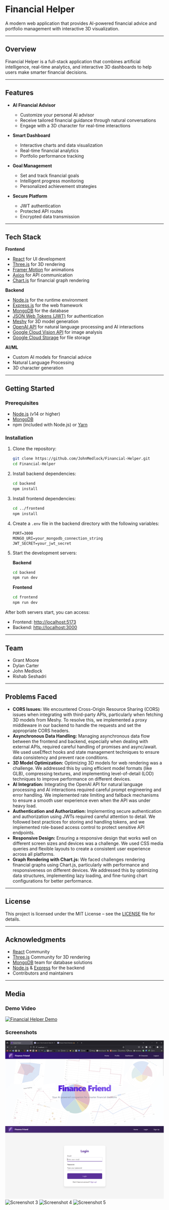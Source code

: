 # Financial Helper

A modern web application that provides AI-powered financial advice and portfolio management with interactive 3D visualization.

---

## Overview

Financial Helper is a full-stack application that combines artificial intelligence, real-time analytics, and interactive 3D dashboards to help users make smarter financial decisions.

---

## Features

-   **AI Financial Advisor**
    -   Customize your personal AI advisor
    -   Receive tailored financial guidance through natural conversations
    -   Engage with a 3D character for real-time interactions

-   **Smart Dashboard**
    -   Interactive charts and data visualization
    -   Real-time financial analytics
    -   Portfolio performance tracking

-   **Goal Management**
    -   Set and track financial goals
    -   Intelligent progress monitoring
    -   Personalized achievement strategies

-   **Secure Platform**
    -   JWT authentication
    -   Protected API routes
    -   Encrypted data transmission

---

## Tech Stack

**Frontend**

*   [React](https://reactjs.org/) for UI development
*   [Three.js](https://threejs.org/) for 3D rendering
*   [Framer Motion](https://www.framer.com/motion/) for animations
*   [Axios](https://axios-http.com/) for API communication
*   [Chart.js](https://www.chartjs.org/) for financial graph rendering

**Backend**

*   [Node.js](https://nodejs.org/) for the runtime environment
*   [Express.js](https://expressjs.com/) for the web framework
*   [MongoDB](https://www.mongodb.com/) for the database
*   [JSON Web Tokens (JWT)](https://jwt.io/) for authentication
*   [Meshy](https://meshy.ai/) for 3D model generation
*   [OpenAI API](https://openai.com/api/) for natural language processing and AI interactions
*   [Google Cloud Vision API](https://cloud.google.com/vision) for image analysis
*   [Google Cloud Storage](https://cloud.google.com/storage) for file storage

**AI/ML**

*   Custom AI models for financial advice
*   Natural Language Processing
*   3D character generation

---

## Getting Started

### Prerequisites

*   [Node.js](https://nodejs.org/) (v14 or higher)
*   [MongoDB](https://www.mongodb.com/)
*   npm (included with Node.js) or [Yarn](https://classic.yarnpkg.com/)

### Installation

1.  Clone the repository:

    ```bash
    git clone https://github.com/JohnMedlock/Financial-Helper.git
    cd Financial-Helper
    ```
2.  Install backend dependencies:

    ```bash
    cd backend
    npm install
    ```
3.  Install frontend dependencies:

    ```bash
    cd ../frontend
    npm install
    ```
4.  Create a `.env` file in the backend directory with the following variables:

    ```
    PORT=3000
    MONGO_URI=your_mongodb_connection_string
    JWT_SECRET=your_jwt_secret
    ```
5.  Start the development servers:

    **Backend**

    ```bash
    cd backend
    npm run dev
    ```

    **Frontend**

    ```bash
    cd frontend
    npm run dev
    ```

After both servers start, you can access:

*   Frontend: [http://localhost:5173](http://localhost:5173)
*   Backend: [http://localhost:3000](http://localhost:3000)

---

## Team

*   Grant Moore
*   Dylan Carter
*   John Medlock
*   Rishab Seshadri

---

## Problems Faced

*   **CORS Issues:** We encountered Cross-Origin Resource Sharing (CORS) issues when integrating with third-party APIs, particularly when fetching 3D models from Meshy. To resolve this, we implemented a proxy middleware in our backend to handle the requests and set the appropriate CORS headers.
*   **Asynchronous Data Handling:** Managing asynchronous data flow between the frontend and backend, especially when dealing with external APIs, required careful handling of promises and async/await. We used useEffect hooks and state management techniques to ensure data consistency and prevent race conditions.
*   **3D Model Optimization:** Optimizing 3D models for web rendering was a challenge. We addressed this by using efficient model formats (like GLB), compressing textures, and implementing level-of-detail (LOD) techniques to improve performance on different devices.
*   **AI Integration:** Integrating the OpenAI API for natural language processing and AI interactions required careful prompt engineering and error handling. We implemented rate limiting and fallback mechanisms to ensure a smooth user experience even when the API was under heavy load.
*   **Authentication and Authorization:** Implementing secure authentication and authorization using JWTs required careful attention to detail. We followed best practices for storing and handling tokens, and we implemented role-based access control to protect sensitive API endpoints.
*   **Responsive Design:** Ensuring a responsive design that works well on different screen sizes and devices was a challenge. We used CSS media queries and flexible layouts to create a consistent user experience across all platforms.
*   **Graph Rendering with Chart.js:** We faced challenges rendering financial graphs using Chart.js, particularly with performance and responsiveness on different devices. We addressed this by optimizing data structures, implementing lazy loading, and fine-tuning chart configurations for better performance.

---

## License

This project is licensed under the MIT License – see the [LICENSE](./LICENSE) file for details.

---

## Acknowledgments

*   [React](https://reactjs.org/) Community
*   [Three.js](https://threejs.org/) Community for 3D rendering
*   [MongoDB](https://www.mongodb.com/) team for database solutions
*   [Node.js](https://nodejs.org/) & [Express](https://expressjs.com/) for the backend
*   Contributors and maintainers

---

## Media

### Demo Video

[![Financial Helper Demo](http://img.youtube.com/vi/uC2L6qnkAE4/0.jpg)](https://youtu.be/uC2L6qnkAE4)

### Screenshots

![Screenshot 1](assets/Readme/image.png)
![Screenshot 2](assets/Readme/image-1.png)
![Screenshot 3](assets/Readmme/image-2.png)
![Screenshot 4](assets/Readmme/image-3.png)
![Screenshot 5](assets/Readmme/image-4.png)